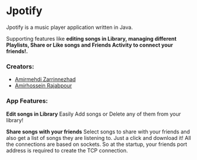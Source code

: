 # Jpotify
Jpotify is a music player application written in Java.


Supporting features like **editing songs in Library, managing different Playlists, Share or Like songs and Friends Activity to connect your friends!.**


### Creators:
- [Amirmehdi Zarrinnezhad](https://github.com/amzarrinnezhad "Amirmehdi Zarrinnezhad")
- [Amirhossein Rajabpour](https://github.com/Amirhossein-Rajabpour "Amirhossein Rajabpour")


### App Features:
**Edit songs in Library**
Easily Add songs or Delete any of them from your library!

**Share songs with your friends**
Select songs to share with your friends and also get a list of songs they are listening to. Just a click and download it!
All the connections are based on sockets. So at the startup, your friends port address is required to create the TCP connection.
